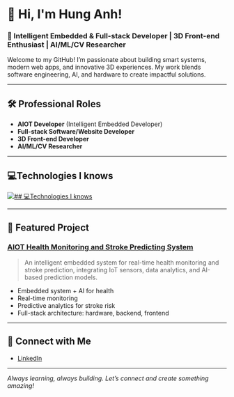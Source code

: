 # 👋 Hi, I'm Hung Anh!

### 🚀 Intelligent Embedded & Full-stack Developer | 3D Front-end Enthusiast | AI/ML/CV Researcher

Welcome to my GitHub! I’m passionate about building smart systems, modern web apps, and innovative 3D experiences. My work blends software engineering, AI, and hardware to create impactful solutions.

---

## 🛠️ Professional Roles
- **AIOT Developer** (Intelligent Embedded Developer)
- **Full-stack Software/Website Developer**
- **3D Front-end Developer**
- **AI/ML/CV Researcher**

---

## 💻Technologies I knows
[![## 💻Technologies I knows](https://skillicons.dev/icons?i=anaconda,arduino,c,cpp,react,html,css,discord,figma,mongodb,mysql,git,github,vscode,vite,java,spring,js,py,kotlin,nodejs,threejs,npm,ai,ps&theme=dark)](https://skillicons.dev)


---

## 🌟 Featured Project

### [AIOT Health Monitoring and Stroke Predicting System](https://github.com/hunganh1310/-AIOT-Health-Monitoring-and-Stroke-Predicting-System)
> An intelligent embedded system for real-time health monitoring and stroke prediction, integrating IoT sensors, data analytics, and AI-based prediction models.

- Embedded system + AI for health
- Real-time monitoring
- Predictive analytics for stroke risk
- Full-stack architecture: hardware, backend, frontend

---

## 🔗 Connect with Me
- [LinkedIn](https://www.linkedin.com/in/h%C3%B9ng-anh-abbb76263/)

---

_Always learning, always building. Let’s connect and create something amazing!_
